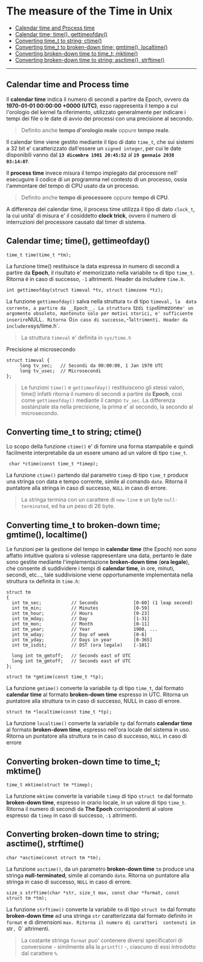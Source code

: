 # The measure of the Time in Unix

* [Calendar time and Process time](#headDT0)
* [Calendar time; time(), gettimeofday()](#headDT1)
* [Converting time_t to string; ctime()](#headDT2)
* [Converting time_t to broken-down time; gmtime(), localtime()](#headDT3)
* [Converting broken-down time to time_t; mktime()](#headDT4)
* [Converting broken-down time to string; asctime(), strftime()](#headDT5)

---

## <a name="headDT0"></a>Calendar time and Process time

Il __calendar time__ indica il numero di secondi a partire da Epoch, ovvero da
__1970-01-01 00:00:00 +0000 (UTC)__, esso rappresenta il tempo a cui l'orologio
del kernel fa riferimento, utilizzato generalmente per indicare i tempi dei 
file o le date di avvio dei processi con una precisione al secondo.

> Definito anche __tempo d'orologio reale__ oppure __tempo reale__.

Il calendar time viene gestito mediante il tipo di dato `time_t`, che sui
sistemi a 32 bit e' caratterizzato dall'essere un `signed integer`, per cui le
date disponibili vanno dal __`13 dicembre 1901 20:45:52`__ al 
__`19 gennaio 2038 03:14:07`__.

Il __process time__ invece misura il tempo impiegato dal processore nell'
esecuguire il codice di un programma nel contesto di un processo, ossia 
l'ammontare del tempo di CPU usato da un processo. 

> Definito anche __tempo di processore__ oppure __tempo di CPU__.

A differenza del calendar time, il process time utilizza il tipo di dato 
`clock_t`, la cui unita' di misura e' il cosiddetto __clock trick__, ovvero il 
numero di interruzioni del processore causato dal timer di sistema.

## <a name="headDT1"></a>Calendar time; time(), gettimeofday()

`time_t time(time_t *tm);` 

La funzione time() restituisce la data espressa in numero di secondi a partire
da __Epoch__, il risultato e' memorizzato nella  variabile `tm` di tipo 
`time_t`. Ritorna `0` in caso di successo, `-1` altrimenti. Header da includere 
`time.h`.

`int gettimeofday(struct timeval *tv, struct timezone *tz);`

La funzione `gettimeofday()` salva nella struttura `tv` di tipo `timeval, la 
data corrente, a partire da __Epoch__. La struttura `tz` di tipo `timezone` e'
un argomento obsoleto, mantenuto solo per motivi storici, e' sufficiente 
inserire `NULL`. Ritorna `0` in caso di successo, `-1` altrimenti. Header da 
includere `sys/time.h`.

> La struttura `timeval` e' definita in `sys/time.h`

Precisione al microsecondo

```
struct timeval {
     long tv_sec;	// Secondi da 00:00:00, 1 Jan 1970 UTC
     long tv_usec;	// Microsecondi
};
```

> Le funzioni `time()` e `gettimeofday()` restituiscono gli stessi valori, 
> time() infatti ritorna il numero di secondi a partire da __Epoch__, così come
> `gettimeofday()` mediante il campo `tv_sec`. La differenza sostanziale sta
> nella precisione, la prima e' al secondo, la secondo al microsecondo.

## <a name="headDT2"></a>Converting time_t to string; ctime()

Lo scopo della funzione `ctime()` e' di fornire una forma stampabile e quindi
facilmente interpretabile da un essere umano ad un valore di tipo `time_t`.

` char *ctime(const time_t *timep);`

La funzione `ctime()` partendo dal parametro `timep` di tipo `time_t` produce
una stringa con data e tempo corrente, simile al comando `date`. Ritorna il 
puntatore alla stringa in caso di successo, `NULL` in caso di errore.

> La stringa termina con un carattere di `new-line` e un byte `null-terminated`,
> ed ha un peso di 26 byte.

## <a name="headDT3"></a>Converting time_t to broken-down time; gmtime(), localtime()

Le funzioni per la gestione del tempo in __calendar time__ (the Epoch)  non 
sono affatto intuitive qualora si volesse rappresentare una data, pertanto le 
date sono gestite mediante l'implementazione __broken-down time__ (__ora 
legale__), che consente di suddividere i tempi di __calendar time__, in ore, 
minuti, secondi, etc..., tale suddivisione viene opportunamente implementata 
nella struttura `tm`  definita in `time.h`:

```
struct tm
{
  int tm_sec;           // Seconds             [0-60] (1 leap second) 
  int tm_min;           // Minutes             [0-59] 
  int tm_hour;          // Hours               [0-23] 
  int tm_mday;          // Day                 [1-31] 
  int tm_mon;           // Month               [0-11] 
  int tm_year;          // Year                1900, ...
  int tm_wday;          // Day of week         [0-6] 
  int tm_yday;          // Days in year        [0-365]	
  int tm_isdst;         // DST (ora legale)    [-101]

  long int tm_gmtoff;   // Seconds east of UTC
  long int tm_gmtoff;   // Seconds east of UTC
};
```

`struct tm *gmtime(const time_t *tp);`

La funzione `gmtime()` converte la variabile `tp` di tipo `time_t`, dal formato 
__calendar time__ al formato __broken-down time__ espresso in UTC. Ritorna un 
puntatore alla struttura `tm` in caso di successo, NULL in caso di errore.

`struct tm *localtime(const time_t *tp);`

La funzione `localtime()` converte la variabile `tp` dal formato 
__calendar time__ al formato __broken-down time__, espresso nell'ora locale del
sistema in uso. Ritorna un puntatore alla struttura `tm` in caso di successo, 
`NULL` in caso di errore

## <a name="headDT4"></a>Converting broken-down time to time_t; mktime()

`time_t mktime(struct tm *timep);`

La funzione `mktime` converte la variabile `timep` di tipo `struct tm` dal
formato __broken-down time__, espresso in orario locale, in un valore di tipo 
`time_t`. Ritorna il numero di secondi da __The Epoch__ corrispondenti al 
valore espresso da `timep` in caso di successo, `-1` altrimenti.

## <a name="headDT5"></a>Converting broken-down time to string; asctime(), strftime()

`char *asctime(const struct tm *tm);`

La funzione `asctime()`, da un parametro __broken-down time__ `tm` produce 
una stringa __null-terminated__, simile al comando `date`. Ritorna un puntatore
alla stringa in caso di successo, `NULL` in caso di errore.

`size_s strftime(char *str, size_t max, const char *format, const struct tm *tm);`

La funzione `strftime()` converte la variabile `tm` di tipo `struct tm` dal
formato __broken-down time__ ad una stringa `str` caratterizzata dal formato
definito in `format` e di dimensioni `max. Ritorna il numero di caratteri 
contenuti in `str`, `0` altrimenti.

> La costante stringa `format` puo' contenere diversi specificatori di 
> conversione - similmente alla la `printf()` -, ciascuno di essi introdotto 
> dal carattere `%`.

